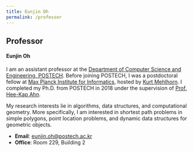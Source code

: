 ```yaml
---
title: Eunjin Oh
permalink: /professor
---
```


## Professor

#### Eunjin Oh

I am an assistant professor at the
[Department of Computer Science and Engineering, POSTECH](
   https://cse.postech.ac.kr/
   ).
Before joining POSTECH, I was a postdoctoral fellow at
[Max Planck Institute for Informatics](
  https://www.mpi-inf.mpg.de/home
  ), hosted by
[Kurt Mehlhorn](
  https://people.mpi-inf.mpg.de/~mehlhorn/
  ).
I completed my Ph.D. from POSTECH in 2018 under the supervision of
 [Prof. Hee-Kap Ahn](http://tcs.postech.ac.kr/).

My research interests lie in algorithms, data structures, and computational geometry. More specifically, I am interested in shortest path problems in simple polygons,
point location problems, and dynamic data structures for geometric objects.

* **Email**: [eunjin.oh@postech.ac.kr](mailto:eunjin.oh@postech.ac.kr)
* **Office**: Room 229, Building 2

